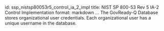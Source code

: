 id: ssp_nistsp80053r5_control_ia_2_impl
title: NIST SP 800-53 Rev 5 IA-2 Control Implementation
format: markdown
...
The GovReady-Q Database stores organizational user credentials. Each organizational
user has a unique username in the database.
